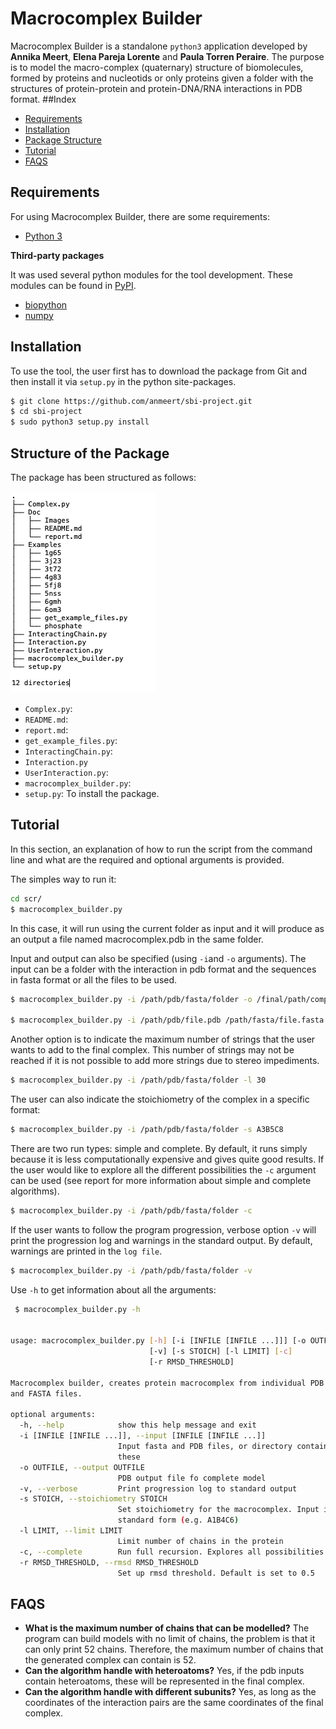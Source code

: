 # Macrocomplex Builder
Macrocomplex Builder is a standalone `python3` application developed by **Annika Meert**, **Elena Pareja Lorente** and **Paula Torren Peraire**. The purpose is to model the macro-complex (quaternary) structure of biomolecules, formed by proteins and nucleotids or only proteins given a folder with the structures of protein-protein and protein-DNA/RNA interactions in PDB format. 
##Index


- [Requirements](#Requirements)
- [Installation](#Installation)
- [Package Structure](#Structure-of-the-Package)
- [Tutorial](#Tutorial)
- [FAQS](#FAQS)




## Requirements
For using Macrocomplex Builder, there are some requirements:

* [Python 3](https://www.python.org/)

**Third-party packages**

It was used several python modules for the tool development. These modules can be found in [PyPI](https://pypi.org/). 

* [biopython](https://pypi.org/project/biopython/)
* [numpy](https://pypi.org/project/numpy/)

## Installation

To use the tool, the user first has to download the package from Git and then install it via `setup.py` in the python site-packages.

 ```bash
 $ git clone https://github.com/anmeert/sbi-project.git
 $ cd sbi-project
 $ sudo python3 setup.py install
 ``` 
## Structure of the Package
The package has been structured as follows:
<!--ASK ANNI, MAYBE THERE IS A BETTER WAY-->

![Tree](documentation/tree.png)

* `Complex.py`:
* `README.md`: 
* `report.md`:
* `get_example_files.py`:
* `InteractingChain.py`:
* `Interaction.py`
* `UserInteraction.py`:
* `macrocomplex_builder.py`:
* `setup.py`: To install the package.


## Tutorial

In this section, an explanation of how to run the script from the command line and what are the required and optional arguments is provided. 

The simples way to run it:

 ```bash
 cd scr/
 $ macrocomplex_builder.py
 ```
In this case, it will run using the current folder as input and it will produce as an output a file named macrocomplex.pdb in the same folder. 

Input and output can also be specified (using `-i`and `-o` arguments). The input can be a folder with the interaction in pdb format and the sequences in fasta format or all the files to be used.
 
 ```bash
 $ macrocomplex_builder.py -i /path/pdb/fasta/folder -o /final/path/complex_name.pdb
 
 $ macrocomplex_builder.py -i /path/pdb/file.pdb /path/fasta/file.fasta -o /final/path/complex_name.pdb
 ```
Another option is to indicate the maximum number of strings that the user wants to add to the final complex. This number of strings may not be reached if it is not possible to add more strings due to stereo impediments. 

 ```bash
 $ macrocomplex_builder.py -i /path/pdb/fasta/folder -l 30
 ```
The user can also indicate the stoichiometry of the complex in a specific format:

 ```bash
 $ macrocomplex_builder.py -i /path/pdb/fasta/folder -s A3B5C8
 ```

There are two run types: simple and complete. By default, it runs simply because it is less computationally expensive and gives quite good results. If the user would like to explore all the different possibilities the `-c` argument can be used (see report for more information about simple and complete algorithms). 

 ```bash
 $ macrocomplex_builder.py -i /path/pdb/fasta/folder -c
 ```
If the user wants to follow the program progression, verbose option `-v` will print the progression log and warnings in the standard output. By default, warnings are printed in the `log file`. 

 ```bash
 $ macrocomplex_builder.py -i /path/pdb/fasta/folder -v
 ```

Use `-h` to get information about all the arguments: 

```bash
 $ macrocomplex_builder.py -h 
 

usage: macrocomplex_builder.py [-h] [-i [INFILE [INFILE ...]]] [-o OUTFILE]
                               [-v] [-s STOICH] [-l LIMIT] [-c]
                               [-r RMSD_THRESHOLD]

Macrocomplex builder, creates protein macrocomplex from individual PDB files
and FASTA files.

optional arguments:
  -h, --help            show this help message and exit
  -i [INFILE [INFILE ...]], --input [INFILE [INFILE ...]]
                        Input fasta and PDB files, or directory containing
                        these
  -o OUTFILE, --output OUTFILE
                        PDB output file fo complete model
  -v, --verbose         Print progression log to standard output
  -s STOICH, --stoichiometry STOICH
                        Set stoichiometry for the macrocomplex. Input in
                        standard form (e.g. A1B4C6)
  -l LIMIT, --limit LIMIT
                        Limit number of chains in the protein
  -c, --complete        Run full recursion. Explores all possibilities
  -r RMSD_THRESHOLD, --rmsd RMSD_THRESHOLD
                        Set up rmsd threshold. Default is set to 0.5
```

## FAQS
* **What is the maximum number of chains that can be modelled?** The program can build models with no limit of chains, the problem is that it can only print 52 chains. Therefore, the maximum number of chains that the generated complex can contain is 52.
* **Can the algorithm handle with heteroatoms?** Yes, if the pdb inputs contain heteroatoms, these will be represented in the final complex.
* **Can the algorithm handle with different subunits?** Yes, as long as the coordinates of the interaction pairs are the same coordinates of the final complex. 










